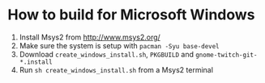 How to build for Microsoft Windows
========================

1. Install Msys2 from http://www.msys2.org/
2. Make sure the system is setup with `pacman -Syu base-devel`
2. Download `create_windows_install.sh`, `PKGBUILD` and `gnome-twitch-git-*.install`
3. Run `sh create_windows_install.sh` from a Msys2 terminal
